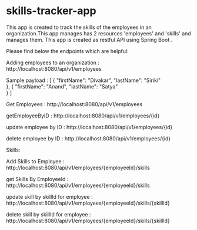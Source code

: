 # skills-tracker-app

This app is created to track the skills of the employees in an organization.This app manages has 2 resources 'employees' and 'skills' and manages them.
This app is created as restful API using Spring Boot .

Please find below the endpoints which are helpful:

Adding employees to an organization :  http://localhost:8080/api/v1/employees

Sample payload : 
[
    {
		"firstName": "Divakar",
        "lastName": "Siriki"        
	},
    {
		"firstName": "Anand",
        "lastName": "Satya"        
	}
  ] 
 
 Get Employees :  http://localhost:8080/api/v1/employees
 
 getEmployeeByID : http://localhost:8080/api/v1/employees/{id}
 
 update employee by ID : http://localhost:8080/api/v1/employees/{id}
 
 delete employee by ID : http://localhost:8080/api/v1/employees/{id}
 
 Skills:
 
 Add Skills to Employee : http://localhost:8080/api/v1/employees/{employeeId}/skills
 
 get Skills By EmployeeId : http://localhost:8080/api/v1/employees/{employeeId}/skills
 
 update skill by skillId for employee : http://localhost:8080/api/v1/employees/{employeeId}/skills/{skillId}
 
 delete skill by skillId for employee : http://localhost:8080/api/v1/employees/{employeeId}/skills/{skillId}
 
 
